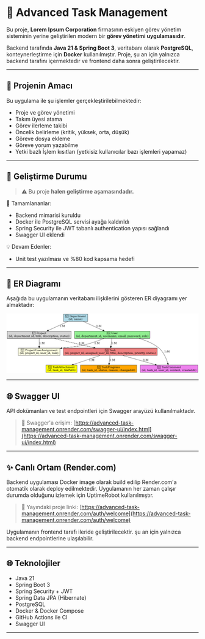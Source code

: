 # 📝 Advanced Task Management

Bu proje, **Lorem Ipsum Corporation** firmasının eskiyen görev yönetim sisteminin yerine geliştirilen modern bir **görev yönetimi uygulamasıdır**.

Backend tarafında **Java 21 & Spring Boot 3**, veritabanı olarak **PostgreSQL**, konteynerleştirme için **Docker** kullanılmıştır. Proje, şu an için yalnızca backend tarafını içermektedir ve frontend daha sonra geliştirilecektir.

---

## 🚧 Projenin Amacı

Bu uygulama ile şu işlemler gerçekleştirilebilmektedir:

- Proje ve görev yönetimi
- Takım üyesi atama
- Görev ilerleme takibi
- Öncelik belirleme (kritik, yüksek, orta, düşük)
- Göreve dosya ekleme
- Göreve yorum yazabilme
- Yetki bazlı İşlem kısıtları (yetkisiz kullanıcılar bazı işlemleri yapamaz)

---

## 🚧 Geliştirme Durumu

> ⚠️ Bu proje **halen geliştirme aşamasındadır.**

🔧 Tamamlananlar:
- Backend mimarisi kuruldu
- Docker ile PostgreSQL servisi ayağa kaldırıldı
- Spring Security ile JWT tabanlı authentication yapısı sağlandı
- Swagger UI eklendi

💡 Devam Edenler:
- Unit test yazılması ve %80 kod kapsama hedefi

---

## 🧩 ER Diagramı

Aşağıda bu uygulamanın veritabanı ilişkilerini gösteren ER diyagramı yer almaktadır:

![ER Diagramı](./Updated_ER_Diagram_With_Assignment.png)

---

## 🌐 Swagger UI

API dokümanları ve test endpointleri için Swagger arayüzü kullanılmaktadır.

> 🔗 Swagger'a erişim: [https://advanced-task-management.onrender.com/swagger-ui/index.html](https://advanced-task-management.onrender.com/swagger-ui/index.html)

---

## ✨ Canlı Ortam (Render.com)

Backend uygulaması Docker image olarak build edilip Render.com'a otomatik olarak deploy edilmektedir.  Uygulamanın her zaman çalışır durumda olduğunu izlemek için UptimeRobot kullanılmıştır.  

> 🔧 Yayındaki proje linki: [https://advanced-task-management.onrender.com/auth/welcome](https://advanced-task-management.onrender.com/auth/welcome)

Uygulamanın frontend tarafı ileride geliştirilecektir. şu an için yalnızca backend endpointlerine ulaşılabilir.

---



## 🌐 Teknolojiler

- Java 21
- Spring Boot 3
- Spring Security + JWT
- Spring Data JPA (Hibernate)
- PostgreSQL
- Docker & Docker Compose
- GitHub Actions ile CI
- Swagger UI

---




